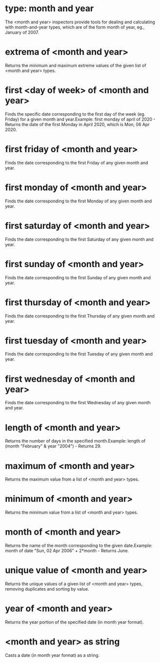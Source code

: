 # type: month and year

The &lt;month and year&gt; inspectors provide tools for dealing and calculating with month-and-year types, which are of the form month of year, eg., January of 2007.

# extrema of &lt;month and year&gt;

Returns the minimum and maximum extreme values of the given list of &lt;month and year&gt; types.

# first &lt;day of week&gt; of &lt;month and year&gt;

Finds the specific date corresponding to the first day of the week (eg. Friday) for a given month and year.Example: first monday of april of 2020 - Returns the date of the first Monday in April 2020, which is Mon, 06 Apr 2020.

# first friday of &lt;month and year&gt;

Finds the date corresponding to the first Friday of any given month and year.

# first monday of &lt;month and year&gt;

Finds the date corresponding to the first Monday of any given month and year.

# first saturday of &lt;month and year&gt;

Finds the date corresponding to the first Saturday of any given month and year.

# first sunday of &lt;month and year&gt;

Finds the date corresponding to the first Sunday of any given month and year.

# first thursday of &lt;month and year&gt;

Finds the date corresponding to the first Thursday of any given month and year.

# first tuesday of &lt;month and year&gt;

Finds the date corresponding to the first Tuesday of any given month and year.

# first wednesday of &lt;month and year&gt;

Finds the date corresponding to the first Wednesday of any given month and year.

# length of &lt;month and year&gt;

Returns the number of days in the specified month.Example: length of (month &quot;February&quot; &amp; year &quot;2004&quot;) - Returns 29.

# maximum of &lt;month and year&gt;

Returns the maximum value from a list of &lt;month and year&gt; types.

# minimum of &lt;month and year&gt;

Returns the minimum value from a list of &lt;month and year&gt; types.

# month of &lt;month and year&gt;

Returns the name of the month corresponding to the given date.Example: month of date &quot;Sun, 02 Apr 2006&quot; + 2*month - Returns June.

# unique value of &lt;month and year&gt;

Returns the unique values of a given list of &lt;month and year&gt; types, removing duplicates and sorting by value.

# year of &lt;month and year&gt;

Returns the year portion of the specified date (in month year format).

# &lt;month and year&gt; as string

Casts a date (in month year format) as a string.
